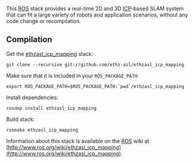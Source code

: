 This [ROS] stack provides a real-time 2D and 3D [ICP]-based SLAM system that
can fit a large variety of robots and application scenarios, without any code
change or recompilation.

Compilation
-----------

Get the [ethzasl_icp_mapping] stack:

	git clone --recursive git://github.com/ethz-asl/ethzasl_icp_mapping

Make sure that it is included in your `ROS_PACKAGE_PATH`:

	export ROS_PACKAGE_PATH=$ROS_PACKAGE_PATH:`pwd`/ethzasl_icp_mapping

Install dependencies:

	rosdep install ethzasl_icp_mapping

Build stack:

	rosmake ethzasl_icp_mapping

Information about this stack is available on the [ROS] wiki at [http://www.ros.org/wiki/ethzasl_icp_mapping](http://www.ros.org/wiki/ethzasl_icp_mapping).

[ROS]: http://www.ros.org
[ICP]: http://en.wikipedia.org/wiki/Iterative_Closest_Point
[ethzasl_icp_mapping]: http://www.ros.org/wiki/ethzasl_icp_mapping
